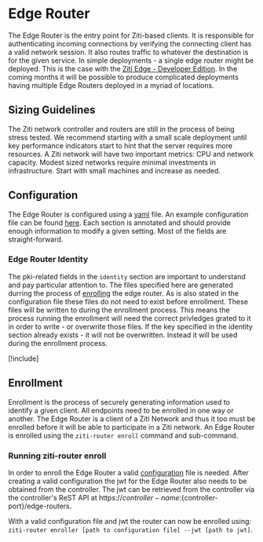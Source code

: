 # Edge Router

The Edge Router is the entry point for Ziti-based clients. It is responsible for authenticating incoming connections by
verifying the connecting client has a valid network session.  It also routes traffic to whatever the
destination is for the given service. In simple deployments - a single edge router might be deployed. This is the case
with the [Ziti Edge - Developer Edition](~/ziti/quickstarts/networks-overview.md). In the coming months it will be
possible to produce complicated deployments having multiple Edge Routers deployed in a myriad of locations.

## Sizing Guidelines

The Ziti network controller and routers are still in the process of being stress tested. We recommend starting with a small
scale deployment until key performance indicators start to hint that the server requires more resources. A Ziti network
will have two important metrics: CPU and network capacity.  Modest sized networks require minimal investments in
infrastructure. Start with small machines and increase as needed.

## Configuration

The Edge Router is configured using a [yaml](https://yaml.org/) file. An example configuration file can be found
[here](~/ziti/manage/sample-edge-router-config.yaml). Each section is annotated and should provide enough
information to modify a given setting. Most of the fields are straight-forward.

### Edge Router Identity

The pki-related fields in the `identity` section are important to understand and pay particular attention to. The
files specified here are generated durring the process of [enrolling](#enrollment) the edge router. As is also stated in the
configuration file these files do not need to exist before enrollment. These files will be written to during the
enrollment process. This means the process running the enrollment will need the correct privledges grated to it in order
to write - or overwrite those files.  If the key specified in the identity section already exists - it will not be
overwritten. Instead it will be used during the enrollment process.

[!include[](./logging-snippet.md)]

## Enrollment

Enrollment is the process of securely generating information used to identify a given client. All endpoints need to be
enrolled in one way or another. The Edge Router is a client of a Ziti Network and thus it too must be enrolled before it
will be able to participate in a Ziti network.  An Edge Router is enrolled using the `ziti-router enroll` command and
sub-command.

### Running ziti-router enroll

In order to enroll the Edge Router a valid [configuration](#configuration) file is needed. After creating a valid
configuration the jwt for the Edge Router also needs to be obtained from the controller. The jwt can be
retrieved from the controller via the controller's ReST API at
https://${controller-name}:${controller-port}/edge-routers.

With a valid configuration file and jwt the router can now be enrolled using:
 `ziti-router enroller [path to configuration file] --jwt [path to jwt]`.
